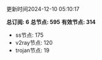 更新时间2024-12-10 05:10:17

**总订阅: 6**
**总节点: 595**
**有效节点: 314**
- ss节点: 175
- v2ray节点: 120
- trojan节点: 19

